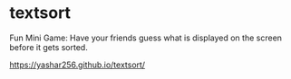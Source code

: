 # textsort
Fun Mini Game: Have your friends guess what is displayed on the screen before it gets sorted.

https://yashar256.github.io/textsort/
